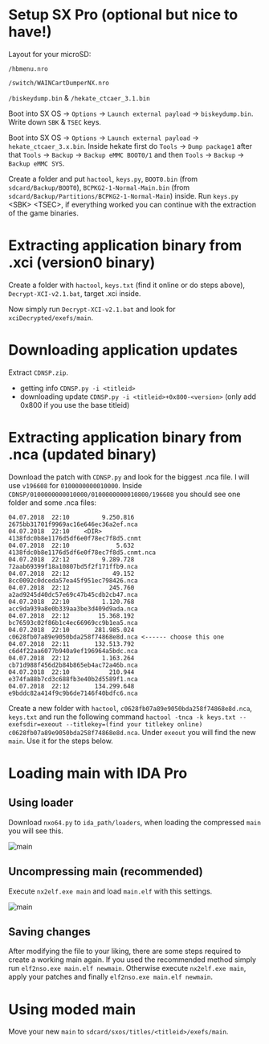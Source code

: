 # Setup SX Pro (optional but nice to have!)

Layout for your microSD:

`/hbmenu.nro`

`/switch/WAINCartDumperNX.nro`

`/biskeydump.bin` & `/hekate_ctcaer_3.1.bin`

Boot into SX OS -> `Options` -> `Launch external payload` -> `biskeydump.bin`. Write down `SBK` & `TSEC` keys.

Boot into SX OS -> `Options` -> `Launch external payload` -> `hekate_ctcaer_3.x.bin`. Inside hekate first do `Tools` -> `Dump package1` after that `Tools` -> `Backup` -> `Backup eMMC BOOT0/1` and then `Tools` -> `Backup` -> `Backup eMMC SYS`.

Create a folder and put `hactool`, `keys.py`, `BOOT0.bin` (from `sdcard/Backup/BOOT0`), `BCPKG2-1-Normal-Main.bin` (from `sdcard/Backup/Partitions/BCPKG2-1-Normal-Main`) inside. Run `keys.py` \<SBK\> \<TSEC\>, if everything worked you can continue with the extraction of the game binaries.

# Extracting application binary from .xci (version0 binary)

Create a folder with `hactool`, `keys.txt` (find it online or do steps above), `Decrypt-XCI-v2.1.bat`, target .xci inside.

Now simply run `Decrypt-XCI-v2.1.bat` and look for `xciDecrypted/exefs/main`.

# Downloading application updates

Extract `CDNSP.zip`.
- getting info `CDNSP.py -i <titleid>`
- downloading update `CDNSP.py -i <titleid>+0x800-<version>` (only add 0x800 if you use the base titleid)

# Extracting application binary from .nca (updated binary)

Download the patch with `CDNSP.py` and look for the biggest .nca file. I will use `v196608` for `0100000000010000`. Inside `CDNSP/0100000000010000/0100000000010800/196608` you should see one folder and some .nca files:

```
04.07.2018  22:10         9.250.816 2675bb31701f9969ac16e646ec36a2ef.nca
04.07.2018  22:10    <DIR>          4138fdc0b8e1176d5df6e0f78ec7f8d5.cnmt
04.07.2018  22:10             5.632 4138fdc0b8e1176d5df6e0f78ec7f8d5.cnmt.nca
04.07.2018  22:12         9.289.728 72aab69399f18a10807bd5f2f171ffb9.nca
04.07.2018  22:12            49.152 8cc0092c0dceda57ea45f951ec798426.nca
04.07.2018  22:12           245.760 a2ad9245d40dc57e69c47b45cdb2cb47.nca
04.07.2018  22:10         1.120.768 acc9da939a8e0b339aa3be3d409d9ada.nca
04.07.2018  22:12        15.368.192 bc76593c02f86b1c4ec66969cc9b1ea5.nca
04.07.2018  22:10       281.985.024 c0628fb07a89e9050bda258f74868e8d.nca <------ choose this one
04.07.2018  22:11       132.513.792 c6d4f22aa6077b940a9ef196964a5bdc.nca
04.07.2018  22:12         1.163.264 cb71d988f456d2b84b865eb4ac72a46b.nca
04.07.2018  22:10           210.944 e374fa88b7cd3c688fb3e40b2d5589f1.nca
04.07.2018  22:12       134.299.648 e9bddc82a414f9c9b6de7146f40bdfc6.nca
```

Create a new folder with `hactool`, `c0628fb07a89e9050bda258f74868e8d.nca`, `keys.txt` and run the following command `hactool -tnca -k keys.txt --exefsdir=exeout --titlekey=(find your titlekey online) c0628fb07a89e9050bda258f74868e8d.nca`. Under `exeout` you will find the new `main`. Use it for the steps below.

# Loading main with IDA Pro
## Using loader

Download `nxo64.py` to `ida_path/loaders`, when loading the compressed `main` you will see this.

![main](https://raw.githubusercontent.com/Mila432/switch_rom_hacking/master/png/1.png)

## Uncompressing main (recommended)

Execute `nx2elf.exe main` and load `main.elf` with this settings.

![main](https://raw.githubusercontent.com/Mila432/switch_rom_hacking/master/png/2.png)

## Saving changes

After modifying the file to your liking, there are some steps required to create a working main again.
If you used the recommended method simply run `elf2nso.exe main.elf newmain`.
Otherwise execute `nx2elf.exe main`, apply your patches and finally `elf2nso.exe main.elf newmain`.

# Using moded main

Move your new `main` to `sdcard/sxos/titles/<titleid>/exefs/main`.